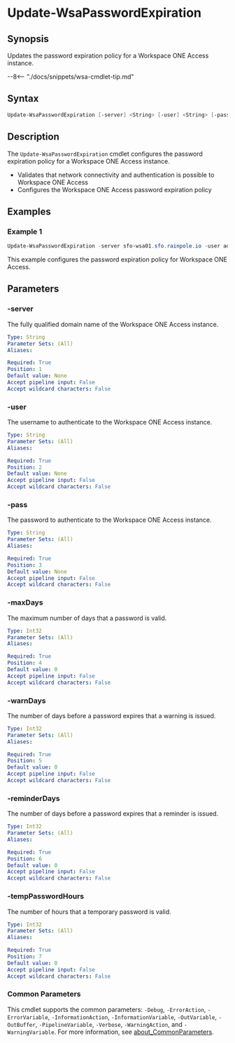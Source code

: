 # Update-WsaPasswordExpiration

## Synopsis

Updates the password expiration policy for a Workspace ONE Access instance.

--8<-- "./docs/snippets/wsa-cmdlet-tip.md"

## Syntax

```powershell
Update-WsaPasswordExpiration [-server] <String> [-user] <String> [-pass] <String> [-maxDays] <Int32> [-warnDays] <Int32> [-reminderDays] <Int32> [-tempPasswordHours] <Int32> [<CommonParameters>]
```

## Description

The `Update-WsaPasswordExpiration` cmdlet configures the password expiration policy for a Workspace ONE Access instance.

- Validates that network connectivity and authentication is possible to Workspace ONE Access
- Configures the Workspace ONE Access password expiration policy

## Examples

### Example 1

```powershell
Update-WsaPasswordExpiration -server sfo-wsa01.sfo.rainpole.io -user admin -pass VMw@re1! -maxDays 999 -warnDays 14 -reminderDays 7 -tempPasswordHours 24
```

This example configures the password expiration policy for Workspace ONE Access.

## Parameters

### -server

The fully qualified domain name of the Workspace ONE Access instance.

```yaml
Type: String
Parameter Sets: (All)
Aliases:

Required: True
Position: 1
Default value: None
Accept pipeline input: False
Accept wildcard characters: False
```

### -user

The username to authenticate to the Workspace ONE Access instance.

```yaml
Type: String
Parameter Sets: (All)
Aliases:

Required: True
Position: 2
Default value: None
Accept pipeline input: False
Accept wildcard characters: False
```

### -pass

The password to authenticate to the Workspace ONE Access instance.

```yaml
Type: String
Parameter Sets: (All)
Aliases:

Required: True
Position: 3
Default value: None
Accept pipeline input: False
Accept wildcard characters: False
```

### -maxDays

The maximum number of days that a password is valid.

```yaml
Type: Int32
Parameter Sets: (All)
Aliases:

Required: True
Position: 4
Default value: 0
Accept pipeline input: False
Accept wildcard characters: False
```

### -warnDays

The number of days before a password expires that a warning is issued.

```yaml
Type: Int32
Parameter Sets: (All)
Aliases:

Required: True
Position: 5
Default value: 0
Accept pipeline input: False
Accept wildcard characters: False
```

### -reminderDays

The number of days before a password expires that a reminder is issued.

```yaml
Type: Int32
Parameter Sets: (All)
Aliases:

Required: True
Position: 6
Default value: 0
Accept pipeline input: False
Accept wildcard characters: False
```

### -tempPasswordHours

The number of hours that a temporary password is valid.

```yaml
Type: Int32
Parameter Sets: (All)
Aliases:

Required: True
Position: 7
Default value: 0
Accept pipeline input: False
Accept wildcard characters: False
```

### Common Parameters

This cmdlet supports the common parameters: `-Debug`, `-ErrorAction`, `-ErrorVariable`, `-InformationAction`, `-InformationVariable`, `-OutVariable`, `-OutBuffer`, `-PipelineVariable`, `-Verbose`, `-WarningAction`, and `-WarningVariable`. For more information, see [about_CommonParameters](http://go.microsoft.com/fwlink/?LinkID=113216).
